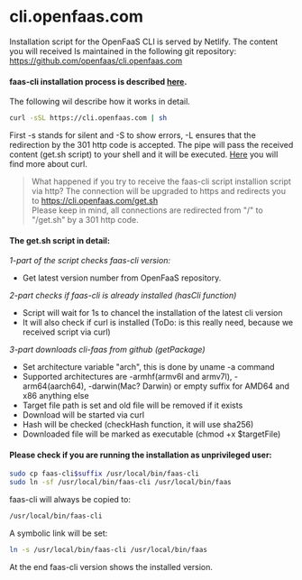 # cli.openfaas.com
Installation script for the OpenFaaS CLI is served by Netlify. The content you will received Is maintained in the following git repository: https://github.com/openfaas/cli.openfaas.com



#### faas-cli installation process is described [here](https://docs.openfaas.com/cli/install/).

The following wil describe how it works in detail.

```bash
curl -sSL https://cli.openfaas.com | sh
```

First -s stands for silent and -S to show errors, -L ensures that the redirection by the 301 http code is accepted.
The pipe will pass the received content (get.sh script) to your shell and it will be executed.
[Here](https://curl.haxx.se/docs/manpage.html) you will find more about curl. 

>What happened if you try to receive the faas-cli script installion script via http? The connection will be upgraded to https and redirects you to https://cli.openfaas.com/get.sh \
Please keep in mind, all connections are redirected from "/" to "/get.sh" by a 301 http code.


#### The get.sh script in detail:

*1-part of the script checks faas-cli version:*
- Get latest version number from OpenFaaS repository.

*2-part checks if faas-cli is already installed (hasCli function)*
- Script will wait for 1s to chancel the installation of the latest cli version
- It will also check if curl is installed (ToDo: is this really need, because we received script via curl)

*3-part downloads cli-faas from github (getPackage)*
- Set architecture variable "arch", this is done by uname -a command
- Supported architectures are -armhf(armv6l and armv7l), -arm64(aarch64), -darwin(Mac? Darwin) or empty suffix for AMD64 and x86 anything else
- Target file path is set and old file will be removed if it exists 
- Download will be started via curl
- Hash will be checked (checkHash function, it will use sha256)
- Downloaded file will be marked as executable (chmod +x $targetFile)

#### Please check if you are running the installation as unprivileged user:
```bash
sudo cp faas-cli$suffix /usr/local/bin/faas-cli
sudo ln -sf /usr/local/bin/faas-cli /usr/local/bin/faas
```

faas-cli will always be copied to:
```bash
/usr/local/bin/faas-cli
```

A symbolic link will be set:
```bash
ln -s /usr/local/bin/faas-cli /usr/local/bin/faas
```

At the end faas-cli version shows the installed version.
